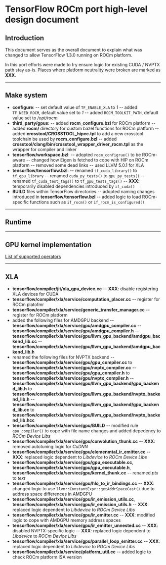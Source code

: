 # TensorFlow ROCm port high-level design document

## Introduction

This document serves as the overall document to explain what was changed to allow TensorFlow 1.3.0 running on ROCm platform.

In this port efforts were made to try ensure logic for existing CUDA / NVPTX path stay as-is. Places where platform neutrality were broken are marked as **XXX**.

---
## Make system

- **configure**:
-- set default value of `TF_ENABLE_XLA` to *1*
-- added `TF_NEED_ROCM`, default value set to *1*
-- added `ROCM_TOOLKIT_PATH`, default value set to */opt/rocm*
- **third_party/gpus**:
-- added **rocm_configure.bzl** for ROCm platform
-- added **rocm/** directory for custom bazel functions for ROCm platform
-- added **crosstool/CROSSTOOL_hipcc.tpl** to add a new crosstool toolchain be used by **rocm_configure.bzl**
-- added **crosstool/clang/bin/crosstool_wrapper_driver_rocm.tpl** as the wrapper for compiler and linker
- **tensorflow/workspace.bzl**:
-- adopted `rocm_configrue()` to be ROCm-aware
-- changed how Eigen is fetched to cope with HIP on ROCm platform
-- removed some dead links
-- used LLVM 5.0.1 for XLA
- **tensorflow/tensorflow.bzl**:
-- renamed `tf_cuda_library()` to `tf_gpu_library`
-- renamed `cuda_py_tests()` to `gpu_py_tests()`
-- renamed `tf_cuda_test_tags()` to `tf_gpu_tests_tags()`
-- **XXX**: temporarily disabled dependencies introduced by `if_cuda()`
- **BUILD** files within TensorFlow directories
-- adopted naming changes introduced in **tensorflow/tensorflow.bzl**
-- added logic to load ROCm-specific functions such as `if_rocm()` or `if_rocm_is_configured()`

---
## Runtime

---
## GPU kernel implementation

[List of supported operators](rocm_docs/core_kernels.md)

---
## XLA

- **tensorflow/compiler/jit/xla_gpu_device.cc**
-- **XXX**: disable registering XLA devices for CUDA
- **tensorflow/compiler/xla/service/computation_placer.cc**
-- register for ROCm platofmr
- **tensorflow/compiler/xla/service/generic_transfer_manager.cc**
-- register for ROCm platform
- added the following files for AMDGPU backend
-- **tensorflow/compiler/xla/service/gpu/amdgpu_compiler.cc**
-- **tensorflow/compiler/xla/service/gpu/amdgpu_compiler.h**
-- **tensorflow/compiler/xla/service/gpu/llvm_gpu_backend/amdgpu_backend_lib.cc**
-- **tensorflow/compiler/xla/service/gpu/llvm_gpu_backend/amdgpu_backend_lib.h**
- renamed the following files for NVPTX backend
-- **tensorflow/compiler/xla/service/gpu/gpu_compiler.cc** to **tensorflow/compiler/xla/service/gpu/nvptx_compiler.cc**
-- **tensorflow/compiler/xla/service/gpu/gpu_compiler.h** to **tensorflow/compiler/xla/service/gpu/nvptx_compiler.h**
-- **tensorflow/compiler/xla/service/gpu/llvm_gpu_backend/gpu_backend_lib.h** to **tensorflow/compiler/xla/service/gpu/llvm_gpu_backend/nvptx_backend_lib.h**
-- **tensorflow/compiler/xla/service/gpu/llvm_gpu_backend/gpu_backend_lib.cc** to **tensorflow/compiler/xla/service/gpu/llvm_gpu_backend/nvptx_backend_lib.hcc**
- **tensorflow/compiler/xla/service/gpu/BUILD**
-- modified rule `gpu_compiler()` to cope with file name changes and added depedency to *ROCm Device Libs*
- **tensorflow/compiler/xla/service/gpu/convolution_thunk.cc**
-- **XXX**: removed autotuning logic for *CuDNN*
- **tensorflow/compiler/xla/service/gpu/elemenmtal_ir_emitter.cc**
-- **XXX**: replaced logic dependent to *Libdevice* to *ROCm Device Libs*
- **tensorflow/compiler/xla/service/gpu/gpu_executable.cc**, **tensorflow/compiler/xla/service/gpu/gpu_executable.h**, **tensorflow/compiler/xla/service/gpu/kernel_thunk.cc**
-- renamed *ptx* to *text*
- **tensorflow/compiler/xla/service/gpu/hlo_to_ir_bindings.cc**
-- **XXX**: changed logic to use `llvm::ConstantExpr::getAddrSpaceCast()` due to address space differences in AMDGPU
- **tensorflow/compiler/xla/service/gpu/ir_emission_utils.cc**, **tensorflow/compiler/xla/service/gpu/ir_emission_utils.h**
-- **XXX**: replaced logic dependent to *Libdevice* to *ROCm Device Libs*
- **tensorflow/compiler/xla/service/gpu/ir_emitter.cc**
-- **XXX**: modified logic to cope with AMDGPU memory address spaces
- **tensorflow/compiler/xla/service/gpu/ir_emitter_unnested.cc**
-- **XXX**: disabled NVPTX-specific logic
-- **XXX**: replaced logic dependent to *Libdevice* to *ROCm Device Libs*
- **tensorflow/compiler/xla/service/gpu/parallel_loop_emitter.cc**
-- **XXX**: replaced logic dependent to *Libdevice* to *ROCm Device Libs*
- **tensorflow/compiler/xla/service/platform_util.cc**
-- added logic to check ROCm platform ISA version

